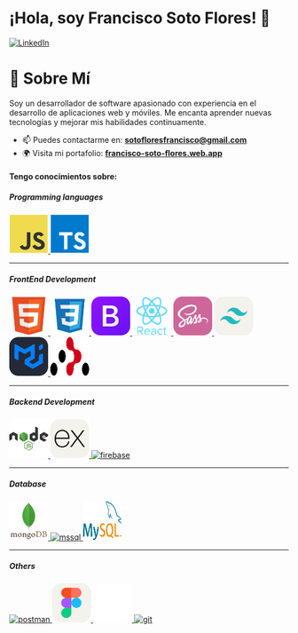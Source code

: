 # ¡Hola, soy Francisco Soto Flores! 👋

[![LinkedIn](https://img.shields.io/badge/LinkedIn-Profile-blue)](https://www.linkedin.com/in/francisco-sf/)

# 🚀 Sobre Mí

Soy un desarrollador de software apasionado con experiencia en el desarrollo de aplicaciones web y móviles. Me encanta aprender nuevas tecnologías y mejorar mis habilidades continuamente.

- 📫 Puedes contactarme en: **[sotofloresfrancisco@gmail.com](mailto:sotofloresfrancisco@gmail.com)**
- 🌍 Visita mi portafolio: **[francisco-soto-flores.web.app](https://francisco-soto-flores.web.app)**

#### Tengo conocimientos sobre:


##### Programming languages

<p align="left"> 
  <a href="https://developer.mozilla.org/en-US/docs/Web/JavaScript" target="_blank" rel="noreferrer"> 
    <img src="https://raw.githubusercontent.com/devicons/devicon/master/icons/javascript/javascript-original.svg" alt="javascript" width="70" height="70"/> 
  </a> 
  <a href="https://www.typescriptlang.org/" target="_blank" rel="noreferrer"> 
    <img src="https://raw.githubusercontent.com/devicons/devicon/master/icons/typescript/typescript-original.svg" alt="typescript" width="70" height="70"/> 
  </a> 
</p>

____

##### FrontEnd Development
<p align="left"> 
  <a href="https://www.w3.org/html/" target="_blank" rel="noreferrer"> 
    <img src="https://github.com/sotoflore/sotoflore/blob/main/tecnologias/html.svg" alt="html5" width="70" height="70"/> 
  </a> 
  <a href="https://www.w3schools.com/css/" target="_blank" rel="noreferrer"> 
    <img src="https://github.com/sotoflore/sotoflore/blob/main/tecnologias/css.svg" alt="css3" width="70" height="70"/> 
  </a> 
  <a href="https://getbootstrap.com" target="_blank" rel="noreferrer"> 
    <img src="https://github.com/sotoflore/sotoflore/blob/main/tecnologias/bootstrap.svg" alt="bootstrap"  width="70" height="70"/>
  </a> 
  <a href="https://reactjs.org/" target="_blank" rel="noreferrer"> 
    <img src="https://raw.githubusercontent.com/devicons/devicon/master/icons/react/react-original-wordmark.svg" alt="react" width="70" height="70"/> 
  </a> 
  <a href="https://sass-lang.com" target="_blank" rel="noreferrer"> 
    <img src="https://github.com/sotoflore/sotoflore/blob/main/tecnologias/sass.svg" alt="sass" width="70" height="70"/> 
  </a> 
  <a href="https://tailwindcss.com/" target="_blank" rel="noreferrer"> 
    <img src="https://github.com/sotoflore/sotoflore/blob/main/tecnologias/tailwindcss.svg" alt="tailwind" width="70" height=70"/> 
  </a>
   <a href="https://tailwindcss.com/" target="_blank" rel="noreferrer"> 
    <img src="https://github.com/sotoflore/sotoflore/blob/main/tecnologias/material.svg" alt="tailwind" width="70" height=70"/> 
  </a> 
  <a href="https://tailwindcss.com/" target="_blank" rel="noreferrer"> 
    <img src="https://github.com/sotoflore/sotoflore/blob/main/tecnologias/LogosReactRouter.svg" alt="tailwind" width="70" height=70"/> 
  </a> 
</p>


____

##### Backend Development
<p align="left"> 
  <a href="https://nodejs.org" target="_blank" rel="noreferrer"> 
    <img src="https://raw.githubusercontent.com/devicons/devicon/master/icons/nodejs/nodejs-original-wordmark.svg" alt="nodejs" width="70" height="70"/> 
  </a>
  <a href="https://nodejs.org" target="_blank" rel="noreferrer"> 
    <img src="https://github.com/sotoflore/sotoflore/blob/main/tecnologias/express.svg" alt="express" width="70" height="70"/> 
  </a> 
  <a href="https://firebase.google.com/" target="_blank" rel="noreferrer">
    <img src="https://www.vectorlogo.zone/logos/firebase/firebase-icon.svg" alt="firebase" width="70" height="70"/> 
  </a> 
</p>


_____


##### Database
<p align="left"> 
  <a href="https://www.mongodb.com/" target="_blank" rel="noreferrer"> 
    <img src="https://raw.githubusercontent.com/devicons/devicon/master/icons/mongodb/mongodb-original-wordmark.svg" alt="mssql" width="70" height="70"/> 
  </a> 
  <a href="https://www.microsoft.com/en-us/sql-server" target="_blank" rel="noreferrer"> 
    <img src="https://www.svgrepo.com/show/303229/microsoft-sql-server-logo.svg" alt="mssql" width="70" height="70"/> 
  </a> 
  <a href="https://www.mysql.com/" target="_blank" rel="noreferrer"> 
    <img src="https://github.com/sotoflore/sotoflore/blob/main/tecnologias/LogosMysql.svg" alt="mysql" width="70" height="70"/> 
  </a> 
</p>


_____


 ##### Others
 <p align="left">
   <a href="https://postman.com" target="_blank"> 
    <img src="https://www.vectorlogo.zone/logos/getpostman/getpostman-icon.svg" alt="postman" width="70" height="70"/> 
  </a>
   <a href="https://git-scm.com/" target="_blank"> 
    <img src="https://github.com/sotoflore/sotoflore/blob/main/tecnologias/SkillIconsFigmaLight.svg" alt="git" width="70" height="70"/>  
  </a>
   <a href="https://firebase.google.com/" target="_blank"> 
     <img src="https://github.com/sotoflore/sotoflore/blob/main/tecnologias/github.svg" alt="firebase" width="70" height="70"/> 
   </a>
  <a href="https://git-scm.com/" target="_blank"> 
    <img src="https://www.vectorlogo.zone/logos/git-scm/git-scm-icon.svg" alt="git" width="70" height="70"/>  
  </a>
</p>
